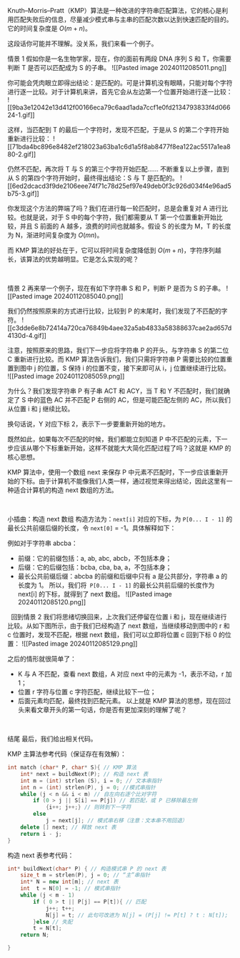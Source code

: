 Knuth–Morris–Pratt（KMP）算法是一种改进的字符串匹配算法，它的核心是利用匹配失败后的信息，尽量减少模式串与主串的匹配次数以达到快速匹配的目的。它的时间复杂度是 $O (m+n)$。

这段话你可能并不理解。没关系，我们来看一个例子。

情景 1
假如你是一名生物学家，现在，你的面前有两段 DNA 序列 S 和 T，你需要判断 T 是否可以匹配成为 S 的子串。
![[Pasted image 20240112085011.png]]

你可能会凭肉眼立即得出结论：是匹配的。可是计算机没有眼睛，只能对每个字符进行逐一比较。对于计算机来讲，首先它会从左边第一个位置开始进行逐一比较：
![[9ba3e12042e13d412f00166eca79c6aad1ada7ccf1e0fd2134793833f4d06624-1.gif]]

这样，当匹配到 T 的最后一个字符时，发现不匹配，于是从 S 的第二个字符开始重新进行比较：
![[71bda4bc896e8482ef218023a63ba1c6d1a5f8ab8477f8ea122ac5517a1ea880-2.gif]]

仍然不匹配，再次将 T 与 S 的第三个字符开始匹配...... 不断重复以上步骤，直到从 S 的第四个字符开始时，最终得出结论：S 与 T 是匹配的。
![[6ed2dcacd3f9de2106eee74f71c78d25ef97e49deb0f3c926d034f4e96ad5b75-3.gif]]

你发现这个方法的弊端了吗？我们在进行每一轮匹配时，总是会重复对 A 进行比较。也就是说，对于 S 中的每个字符，我们都需要从 T 第一个位置重新开始比较，并且 S 前面的 A 越多，浪费的时间也就越多。假设 S 的长度为 M，T 的长度为 N，渐进时间复杂度为 $O (mn)$。

而 KMP 算法的好处在于，它可以将时间复杂度降低到 $O (m+n)$，字符序列越长，该算法的优势越明显。它是怎么实现的呢？

 

情景 2
再来举一个例子，现在有如下字符串 S 和 P，判断 P 是否为 S 的子串。
![[Pasted image 20240112085040.png]]

我们仍然按照原来的方式进行比较，比较到 P 的末尾时，我们发现了不匹配的字符。
![[c3dde6e8b72414a720ca76849b4aee32a5ab4833a58388637cae2ad657d4130d-4.gif]]

注意，按照原来的思路，我们下一步应将字符串 P 的开头，与字符串 S 的第二位 C 重新进行比较。而 KMP 算法告诉我们，我们只需将字符串 P 需要比较的位置重置到图中 j 的位置，S 保持 i 的位置不变，接下来即可从 i，j 位置继续进行比较。
![[Pasted image 20240112085059.png]]

为什么？我们发现字符串 P 有子串 ACT 和 ACY，当 T 和 Y 不匹配时，我们就确定了 S 中的蓝色 AC 并不匹配 P 右侧的 AC，但是可能匹配左侧的 AC，所以我们从位置 i 和 j 继续比较。

换句话说，Y 对应下标 2，表示下一步要重新开始的地方。

既然如此，如果每次不匹配的时候，我们都能立刻知道 P 中不匹配的元素，下一步应该从哪个下标重新开始，这样不就能大大简化匹配过程了吗？这就是 KMP 的核心思想。

KMP 算法中，使用一个数组 next 来保存 P 中元素不匹配时，下一步应该重新开始的下标。由于计算机不能像我们人类一样，通过视觉来得出结论，因此这里有一种适合计算机的构造 next 数组的方法。

 

小插曲：构造 next 数组
构造方法为：`next[i]` 对应的下标，为 `P[0... I - 1]` 的最长公共前缀后缀的长度，令 `next[0]` = -1。具体解释如下：

例如对于字符串 abcba：

- 前缀：它的前缀包括：a, ab, abc, abcb，不包括本身；
- 后缀：它的后缀包括：bcba, cba, ba, a，不包括本身；
- 最长公共前缀后缀：abcba 的前缀和后缀中只有 a 是公共部分，字符串 a 的长度为 1。
所以，我们将` P[0... I - 1]` 的最长公共前后缀的长度作为 next[i] 的下标，就得到了 next 数组。
![[Pasted image 20240112085120.png]]

 
回到情景 2
我们将思绪切换回来，上次我们还停留在位置 i 和 j，现在继续进行比较。从如下图所示，由于我们已经构造了 next 数组，当继续移动到图中的 r 和 c 位置时，发现不匹配，根据 next 数组，我们可以立即将位置 c 回到下标 0 的位置：
![[Pasted image 20240112085129.png]]

之后的情形就很简单了：

- K 与 A 不匹配，查看 next 数组，A 对应 next 中的元素为 -1，表示不动，r 加 1；
- 位置 r 字符与位置 c 字符匹配，继续比较下一位；
- 后面元素均匹配，最终找到匹配元素。
以上就是 KMP 算法的思想，现在回过头来看文章开头的第一句话，你是否有更加深刻的理解了呢？

 

结尾
最后，我们给出相关代码。

KMP 主算法参考代码（保证存在有效解）：
```cpp
int match (char* P, char* S){ // KMP 算法
    int* next = buildNext(P); // 构造 next 表
    int m = (int) strlen (S), i = 0; // 文本串指针
    int n = (int) strlen(P), j = 0; //模式串指针
    while (j < n && i < m) // 自左向右逐个比对字符
        if (0 > j || S[i] == P[j]) // 若匹配，或 P 已移除最左侧
            {i++; j++;} // 则转到下一字符
        else
            j = next[j]; // 模式串右移（注意：文本串不用回退）
    delete [] next; // 释放 next 表
    return i - j;
}
```

构造 next 表参考代码：
```cpp
int* buildNext(char* P) { // 构造模式串 P 的 next 表
    size_t m = strlen(P), j = 0; // “主”串指针
    int* N = new int[m]; // next 表
    int  t = N[0] = -1; // 模式串指针
    while (j < m - 1)
        if ( 0 > t || P[j] == P[t]){ // 匹配
            j++; t++;
            N[j] = t; // 此句可改进为 N[j] = (P[j] != P[t] ? t : N[t]);
        }else // 失配
        t = N[t];
    return N;

}
```